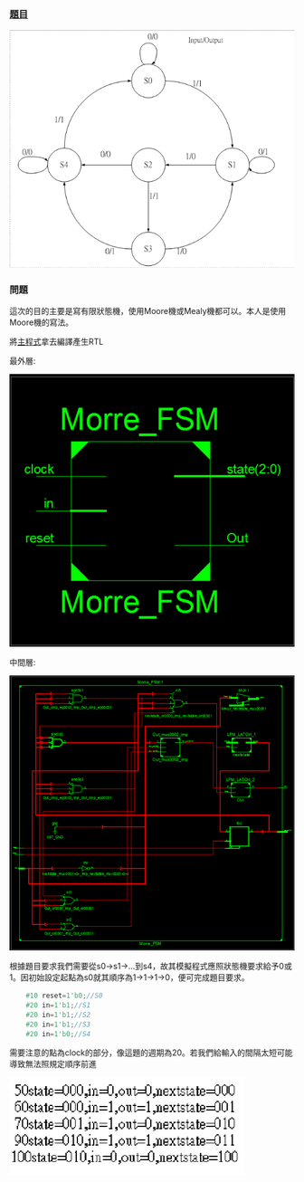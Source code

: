 ### [題目](https://github.com/stormteeth/verilog-#lab-6)
![](result/Lab6-1.png)
### 問題
這次的目的主要是寫有限狀態機，使用Moore機或Mealy機都可以。本人是使用Moore機的寫法。

將[主程式](https://github.com/stormteeth/verilog-/blob/main/Lab%206/FSM.v)拿去編譯產生RTL

最外層:

![](result/Lab6-2.png)

中間層:

![](result/Lab6-3.png)

根據題目要求我們需要從s0->s1->...到s4，故其模擬程式應照狀態機要求給予0或1。因初始設定起點為s0就其順序為1->1->1->0，便可完成題目要求。
```verilog
    #10 reset=1'b0;//S0
    #20 in=1'b1;//S1
    #20 in=1'b1;//S2
    #20 in=1'b1;//S3
    #20 in=1'b0;//S4
```
需要注意的點為clock的部分，像這題的週期為20。若我們給輸入的間隔太短可能導致無法照規定順序前進



![](result/Lab6-6.png)
